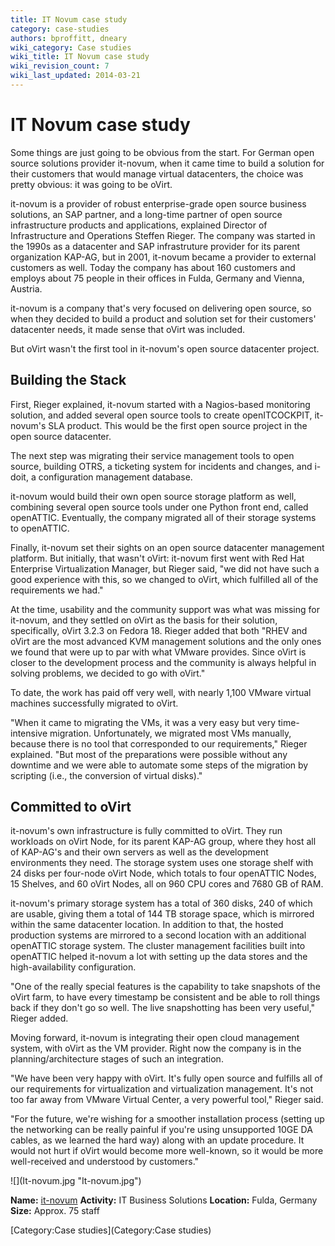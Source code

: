 ```yaml
---
title: IT Novum case study
category: case-studies
authors: bproffitt, dneary
wiki_category: Case studies
wiki_title: IT Novum case study
wiki_revision_count: 7
wiki_last_updated: 2014-03-21
---
```


# IT Novum case study

<div class="row">
<div class="span7 offset1 pad-sides">
Some things are just going to be obvious from the start. For German open source solutions provider it-novum, when it came time to build a solution for their customers that would manage virtual datacenters, the choice was pretty obvious: it was going to be oVirt.

it-novum is a provider of robust enterprise-grade open source business solutions, an SAP partner, and a long-time partner of open source infrastructure products and applications, explained Director of Infrastructure and Operations Steffen Rieger. The company was started in the 1990s as a datacenter and SAP infrastruture provider for its parent organization KAP-AG, but in 2001, it-novum became a provider to external customers as well. Today the company has about 160 customers and employs about 75 people in their offices in Fulda, Germany and Vienna, Austria.

it-novum is a company that's very focused on delivering open source, so when they decided to build a product and solution set for their customers' datacenter needs, it made sense that oVirt was included.

But oVirt wasn't the first tool in it-novum's open source datacenter project.

## Building the Stack

First, Rieger explained, it-novum started with a Nagios-based monitoring solution, and added several open source tools to create openITCOCKPIT, it-novum's SLA product. This would be the first open source project in the open source datacenter.

The next step was migrating their service management tools to open source, building OTRS, a ticketing system for incidents and changes, and i-doit, a configuration management database.

it-novum would build their own open source storage platform as well, combining several open source tools under one Python front end, called openATTIC. Eventually, the company migrated all of their storage systems to openATTIC.

Finally, it-novum set their sights on an open source datacenter management platform. But initially, that wasn't oVirt: it-novum first went with Red Hat Enterprise Virtualization Manager, but Rieger said, "we did not have such a good experience with this, so we changed to oVirt, which fulfilled all of the requirements we had."

At the time, usability and the community support was what was missing for it-novum, and they settled on oVirt as the basis for their solution, specifically, oVirt 3.2.3 on Fedora 18. Rieger added that both "RHEV and oVirt are the most advanced KVM management solutions and the only ones we found that were up to par with what VMware provides. Since oVirt is closer to the development process and the community is always helpful in solving problems, we decided to go with oVirt."

To date, the work has paid off very well, with nearly 1,100 VMware virtual machines successfully migrated to oVirt.

"When it came to migrating the VMs, it was a very easy but very time-intensive migration. Unfortunately, we migrated most VMs manually, because there is no tool that corresponded to our requirements," Rieger explained. "But most of the preparations were possible without any downtime and we were able to automate some steps of the migration by scripting (i.e., the conversion of virtual disks)."

## Committed to oVirt

it-novum's own infrastructure is fully committed to oVirt. They run workloads on oVirt Node, for its parent KAP-AG group, where they host all of KAP-AG's and their own servers as well as the development environments they need. The storage system uses one storage shelf with 24 disks per four-node oVirt Node, which totals to four openATTIC Nodes, 15 Shelves, and 60 oVirt Nodes, all on 960 CPU cores and 7680 GB of RAM.

it-novum's primary storage system has a total of 360 disks, 240 of which are usable, giving them a total of 144 TB storage space, which is mirrored within the same datacenter location. In addition to that, the hosted production systems are mirrored to a second location with an additional openATTIC storage system. The cluster management facilities built into openATTIC helped it-novum a lot with setting up the data stores and the high-availability configuration.

"One of the really special features is the capability to take snapshots of the oVirt farm, to have every timestamp be consistent and be able to roll things back if they don't go so well. The live snapshotting has been very useful," Rieger added.

Moving forward, it-novum is integrating their open cloud management system, with oVirt as the VM provider. Right now the company is in the planning/architecture stages of such an integration.

"We have been very happy with oVirt. It's fully open source and fulfills all of our requirements for virtualization and virtualization management. It's not too far away from VMware Virtual Center, a very powerful tool," Rieger said.

"For the future, we're wishing for a smoother installation process (setting up the networking can be really painful if you're using unsupported 10GE DA cables, as we learned the hard way) along with an update procedure. It would not hurt if oVirt would become more well-known, so it would be more well-received and understood by customers."

</div>
<div class="span4 pad-sides">
<div class="well well-lg">
![](It-novum.jpg‎ "It-novum.jpg‎")

**Name:** [it-novum](//www.it-novum.com/)
**Activity:** IT Business Solutions
**Location:** Fulda, Germany
**Size:** Approx. 75 staff

</div>
</div>
</div>
[Category:Case studies](Category:Case studies) <Category:Community>
